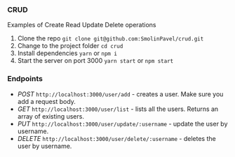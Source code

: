 ### CRUD

Examples of Create Read Update Delete operations

1. Clone the repo `git clone git@github.com:SmolinPavel/crud.git`
2. Change to the project folder `cd crud`
3. Install dependencies `yarn` or `npm i`
4. Start the server on port 3000 `yarn start` or `npm start`

### Endpoints

- *POST*   `http://localhost:3000/user/add` - creates a user. Make sure you add a request body.
- *GET*    `http://localhost:3000/user/list` - lists all the users. Returns an array of existing users.
- *PUT*    `http://localhost:3000/user/update/:username` - update the user by username.
- *DELETE* `http://localhost:3000/user/delete/:username` - deletes the user by username.

